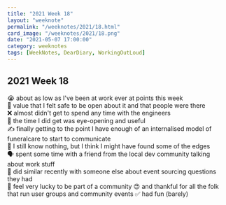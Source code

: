 ```yaml
---
title: "2021 Week 18"
layout: "weeknote"
permalink: "/weeknotes/2021/18.html"
card_image: "/weeknotes/2021/18.png"
date: "2021-05-07 17:00:00"
category: weeknotes
tags: [WeekNotes, DearDiary, WorkingOutLoud]
---
```


## 2021 Week 18

😭 about as low as I've been at work ever at points this week <br/>
💖 value that I felt safe to be open about it and that people were there <br />
❌ almost didn't get to spend any time with the engineers <br/>
👀 the time I did get was eye-opening and useful <br />
✍️ finally getting to the point I have enough of an internalised model of funeralcare to start to communicate <br />
🧠 I still know nothing, but I think I might have found some of the edges <br/>
🗣 spent some time with a friend from the local dev community talking about work stuff <br/>
🤩 did similar recently with someone else about event sourcing questions they had <br />
💖 feel very lucky to be part of a community
😍 and thankful for all the folk that run user groups and community events
✅ had fun (barely)

